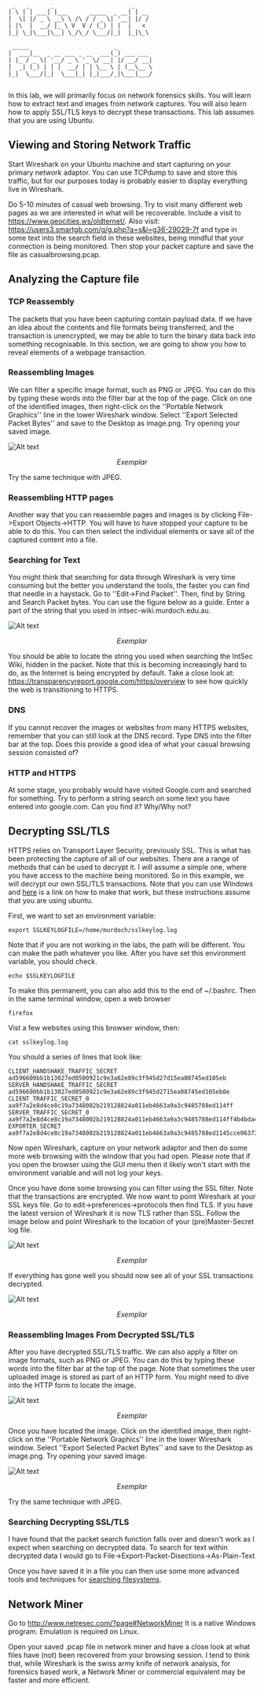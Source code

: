 ```
 _   _      _                      _    
| \ | | ___| |___      _____  _ __| | __
|  \| |/ _ \ __\ \ /\ / / _ \| '__| |/ /
| |\  |  __/ |_ \ V  V / (_) | |  |   < 
|_| \_|\___|\__| \_/\_/ \___/|_|  |_|\_\
                                        
 _____                        _          
|  ___|__  _ __ ___ _ __  ___(_) ___ ___ 
| |_ / _ \| '__/ _ \ '_ \/ __| |/ __/ __|
|  _| (_) | | |  __/ | | \__ \ | (__\__ \
|_|  \___/|_|  \___|_| |_|___/_|\___|___/
                                         
```

In this lab, we will primarily focus on network forensics skills. You will learn how to extract text and images from network captures. You will also learn how to apply SSL/TLS keys to decrypt these transactions. This lab assumes that you are using Ubuntu.

## Viewing and Storing Network Traffic 

Start Wireshark on your Ubuntu machine and start capturing on your primary network adaptor. You can use TCPdump to save and store this traffic, but for our purposes today is probably easier to display everything live in Wireshark.

Do 5-10 minutes of casual web browsing. Try to visit many different web pages as we are interested in what will be recoverable. Include a visit to https://www.geocities.ws/oldternet/. Also visit: https://users3.smartgb.com/g/g.php?a=s&i=g36-29029-7f and type in some text into the search field in these websites, being mindful that your connection is being monitored. Then stop your packet capture and save the file as casualbrowsing.pcap.

## Analyzing the Capture file 

### TCP Reassembly

The packets that you have been capturing contain payload data. If we have an idea about the contents and file formats being transferred, and the transaction is unencrypted, we may be able to turn the binary data back into something recognisable. In this section, we are going to show you how to reveal elements of a webpage transaction. 

### Reassembling Images

We can filter a specific image format, such as PNG or JPEG. You can do this by typing these words into the filter bar at the top of the page. Click on one of the identified images, then right-click on the ''Portable Network Graphics'' line in the lower Wireshark window. Select ''Export Selected Packet Bytes'' and save to the Desktop as image.png. Try opening your saved image.

![Alt text](../IMGs/export_packets.png?raw=true "Exemplar") <p style="text-align:center; font-style:italic;">Exemplar</p>

Try the same technique with JPEG.

### Reassembling HTTP pages

Another way that you can reassemble pages and images is by clicking File->Export Objects->HTTP. You will have to have stopped your capture to be able to do this. You can then select the individual elements or save all of the captured content into a file.

### Searching for Text ###

You might think that searching for data through Wireshark is very time consuming but the better you understand the tools, the faster you can find that needle in a haystack. Go to ''Edit->Find Packet''. Then, find by String and Search Packet bytes. You can use the figure below as a guide. Enter a part of the string that you used in intsec-wiki.murdoch.edu.au.

![Alt text](../IMGs/Wireshark_string_search.png?raw=true "Exemplar") <p style="text-align:center; font-style:italic;">Exemplar</p>

You should be able to locate the string you used when searching the IntSec Wiki, hidden in the packet. Note that this is becoming increasingly hard to do, as the Internet is being encrypted by default. Take a close look at: https://transparencyreport.google.com/https/overview to see how quickly the web is transitioning to HTTPS.

### DNS ###

If you cannot recover the images or websites from many HTTPS websites, remember that you can still look at the DNS record. Type DNS into the filter bar at the top. Does this provide a good idea of what your casual browsing session consisted of?

### HTTP and HTTPS ###

At some stage, you probably would have visited Google.com and searched for something. Try to perform a string search on some text you have entered into google.com. Can you find it? Why/Why not?

## Decrypting SSL/TLS ##

HTTPS relies on Transport Layer Security, previously SSL. This is what has been protecting the capture of all of our websites. There are a range of methods that can be used to decrypt it. I will assume a simple one, where you have access to the machine being monitored. So in this example, we will decrypt our own SSL/TLS transactions. Note that you can use Windows and [here](https://www.infosecinstitute.com/resources/hacking/decrypting-ssl-tls-traffic-with-wireshark/) is a link on how to make that work, but these instructions assume that you are using ubuntu.

First, we want to set an environment variable:

	export SSLKEYLOGFILE=/home/murdoch/sslkeylog.log

Note that if you are not working in the labs, the path will be different. You can make the path whatever you like. After you have set this environment variable, you should check.

	echo $SSLKEYLOGFILE

To make this permanent, you can also add this to the end of ~/.bashrc. Then in the same terminal window, open a web browser

	firefox 


Vist a few websites using this browser window, then:

	cat sslkeylog.log

You should a series of lines that look like:

	CLIENT_HANDSHAKE_TRAFFIC_SECRET ad596600bb1b13027ed0500921c9e3a62e89c3f945d27d15ea08745ed105eb
	SERVER_HANDSHAKE_TRAFFIC_SECRET ad596600bb1b13027ed0500921c9e3a62e89c3f945d2715ea08745ed105eb0e 
	CLIENT_TRAFFIC_SECRET_0 aa9f7a2e8d4ce8c19a7348002b219128824a011eb4663a9a3c9485788ed114ff 
	SERVER_TRAFFIC_SECRET_0 aa9f7a2e8d4ce8c19a7348002b219128824a011eb4663a9a3c9485788ed114ff4b4bda4c653ef00501c5109d4f
	EXPORTER_SECRET aa9f7a2e8d4ce8c19a7348002b219128824a011eb4663a9a3c9485788ed1145cce06373f8bfdbae

Now open Wireshark, capture on your network adaptor and then do some more web browsing with the window that you had open. Please note that if you open the browser using the GUI menu then it likely won't start with the environment variable and will not log your keys.

Once you have done some browsing you can filter using the SSL filter. Note that the transactions are encrypted. We now want to point Wireshark at your SSL keys file. Go to edit->preferences->protocols then find TLS. If you have the latest version of Wireshark it is now TLS rather than SSL. Follow the image below and point Wireshark to the location of your (pre)Master-Secret log file. 

![Alt text](../IMGs/Tls_key_log.png?raw=true "Exemplar") <p style="text-align:center; font-style:italic;">Exemplar</p>

If everything has gone well you should now see all of your SSL transactions decrypted.

![Alt text](../IMGs/Decrypted_ssl.png?raw=true "Exemplar") <p style="text-align:center; font-style:italic;">Exemplar</p>

### Reassembling Images From Decrypted SSL/TLS

After you have decrypted SSL/TLS traffic. We can also apply a filter on image formats, such as PNG or JPEG. You can do this by typing these words into the filter bar at the top of the page. Note that sometimes the user uploaded image is stored as part of an HTTP form. You might need to dive into the HTTP form to locate the image. 

![Alt text](../IMGs/upload_form_img.png?raw=true "Exemplar") <p style="text-align:center; font-style:italic;">Exemplar</p>

Once you have located the image. Click on the identified image, then right-click on the ''Portable Network Graphics'' line in the lower Wireshark window. Select ''Export Selected Packet Bytes'' and save to the Desktop as image.png. Try opening your saved image. 

![Alt text](../IMGs/export_packets_ssl.png?raw=true "Exemplar") <p style="text-align:center; font-style:italic;">Exemplar</p>

Try the same technique with JPEG.

### Searching Decrypting SSL/TLS 

I have found that the packet search function falls over and doesn't work as I expect when searching on decrypted data. To search for text within decrypted data I would go to File->Export-Packet-Disections->As-Plain-Text

Once you have saved it in a file you can then use some more advanced tools and techniques for [searching filesystems](../Reusable_Learning_Objects/searching_file_systems.md).

## Network Miner

Go to http://www.netresec.com/?page#NetworkMiner It is a native Windows program. Emulation is required on Linux.

Open your saved .pcap file in network miner and have a close look at what files have (not) been recovered from your browsing session. I tend to think that, while Wireshark is the swiss army knife of network analysis, for forensics based work, a Network Miner or commercial equivalent may be faster and more efficient.
